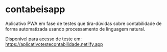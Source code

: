 # contabeisapp
Aplicativo PWA em fase de testes que tira-dúvidas sobre contabilidade de forma automatizada usando processamento de linguagem natural.

Disponível para acesso de teste em: https://aplicativotestecontabilidade.netlify.app
